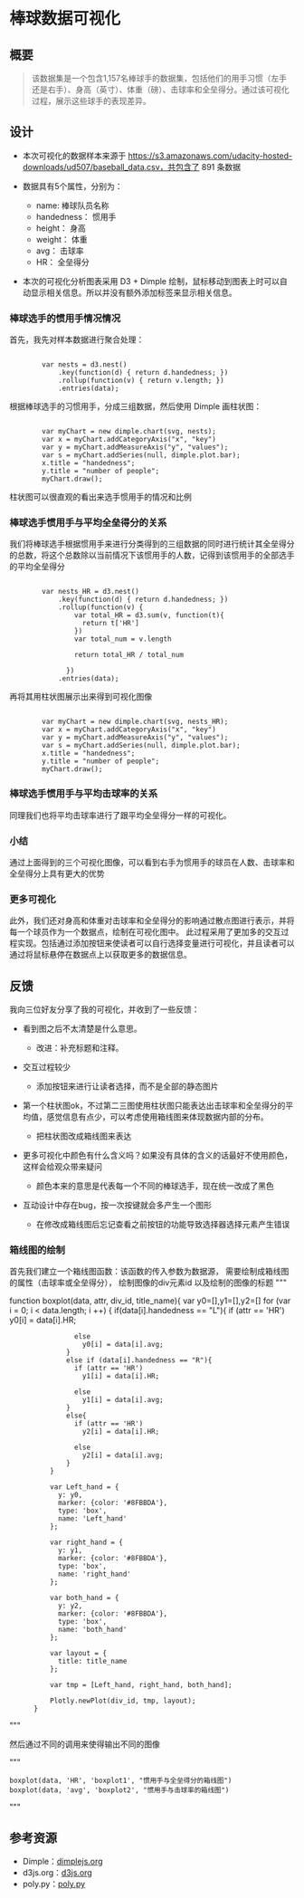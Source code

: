 # 棒球数据可视化

## 概要

>  该数据集是一个包含1,157名棒球手的数据集，包括他们的用手习惯（左手还是右手）、身高（英寸）、体重（磅）、击球率和全垒得分。通过该可视化过程，展示这些球手的表现差异。



## 设计

- 本次可视化的数据样本来源于 https://s3.amazonaws.com/udacity-hosted-downloads/ud507/baseball_data.csv，共包含了 891 条数据

- 数据具有5个属性，分别为：
	- name: 棒球队员名称
	- handedness： 惯用手
	- height： 身高
	- weight： 体重
	- avg： 击球率
	- HR： 全垒得分

- 本次的可视化分析图表采用 D3 + Dimple 绘制，鼠标移动到图表上时可以自动显示相关信息。所以并没有额外添加标签来显示相关信息。

### 棒球选手的惯用手情况情况

首先，我先对样本数据进行聚合处理：

```

		var nests = d3.nest()
            .key(function(d) { return d.handedness; })
            .rollup(function(v) { return v.length; })
            .entries(data);

```

根据棒球选手的习惯用手，分成三组数据，然后使用 Dimple 画柱状图：

```

	  	var myChart = new dimple.chart(svg, nests);
	    var x = myChart.addCategoryAxis("x", "key")
	    var y = myChart.addMeasureAxis("y", "values");
	    var s = myChart.addSeries(null, dimple.plot.bar);
	    x.title = "handedness";
	    y.title = "number of people";
	    myChart.draw();

```


柱状图可以很直观的看出来选手惯用手的情况和比例



### 棒球选手惯用手与平均全垒得分的关系

我们将棒球选手根据惯用手来进行分类得到的三组数据的同时进行统计其全垒得分的总数，将这个总数除以当前情况下该惯用手的人数，记得到该惯用手的全部选手的平均全垒得分

```

  	    var nests_HR = d3.nest()
            .key(function(d) { return d.handedness; })
            .rollup(function(v) { 
                var total_HR = d3.sum(v, function(t){
                  return t['HR']
                })
                var total_num = v.length
                
                return total_HR / total_num

              })
            .entries(data);

```

再将其用柱状图展示出来得到可视化图像


```

	  	var myChart = new dimple.chart(svg, nests_HR);
	    var x = myChart.addCategoryAxis("x", "key")
	    var y = myChart.addMeasureAxis("y", "values");
	    var s = myChart.addSeries(null, dimple.plot.bar);
	    x.title = "handedness";
	    y.title = "number of people";
	    myChart.draw();

```

### 棒球选手惯用手与平均击球率的关系

同理我们也将平均击球率进行了跟平均全垒得分一样的可视化。


### 小结
通过上面得到的三个可视化图像，可以看到右手为惯用手的球员在人数、击球率和全垒得分上具有更大的优势


### 更多可视化
此外，我们还对身高和体重对击球率和全垒得分的影响通过散点图进行表示，并将每一个球员作为一个数据点，绘制在可视化图中。 此过程采用了更加多的交互过程实现。包括通过添加按钮来使读者可以自行选择变量进行可视化，并且读者可以通过将鼠标悬停在数据点上以获取更多的数据信息。

## 反馈

我向三位好友分享了我的可视化，并收到了一些反馈：

- 看到图之后不太清楚是什么意思。

  - 改进：补充标题和注释。

- 交互过程较少

  - 添加按钮来进行让读者选择，而不是全部的静态图片	


- 第一个柱状图ok，不过第二三图使用柱状图只能表达出击球率和全垒得分的平均值，感觉信息有点少，可以考虑使用箱线图来体现数据内部的分布。

	- 把柱状图改成箱线图来表达

- 更多可视化中颜色有什么含义吗？如果没有具体的含义的话最好不使用颜色，这样会给观众带来疑问

	- 颜色本来的意思是代表每一个不同的棒球选手，现在统一改成了黑色

- 互动设计中存在bug，按一次按键就会多产生一个图形

	- 在修改成箱线图后忘记查看之前按钮的功能导致选择器选择元素产生错误


### 箱线图的绘制

首先我们建立一个箱线图函数：该函数的传入参数为数据源， 需要绘制成箱线图的属性（击球率或全垒得分）， 绘制图像的div元素id 以及绘制的图像的标题
"""

function boxplot(data, attr, div_id, title_name){
              var y0=[],y1=[],y2=[]
              for (var i = 0; i < data.length; i ++) 
              {
                  if(data[i].handedness == "L"){
                    if (attr == 'HR')
                      y0[i] = data[i].HR;

                    else
                      y0[i] = data[i].avg;
                  }
                  else if (data[i].handedness == "R"){
                    if (attr == 'HR')
                      y1[i] = data[i].HR;

                    else
                      y1[i] = data[i].avg;
                  }
                  else{
                    if (attr == 'HR')
                      y2[i] = data[i].HR;

                    else
                      y2[i] = data[i].avg;
                  }
              }

              var Left_hand = {
                y: y0,
                marker: {color: '#8FBBDA'},
                type: 'box',
                name: 'Left_hand'
              };

              var right_hand = {
                y: y1,
                marker: {color: '#8FBBDA'},
                type: 'box',
                name: 'right_hand'
              };

              var both_hand = {
                y: y2,
                marker: {color: '#8FBBDA'},
                type: 'box',
                name: 'both_hand'
              };

              var layout = {
                title: title_name
              };

              var tmp = [Left_hand, right_hand, both_hand];

              Plotly.newPlot(div_id, tmp, layout);
          }

"""

然后通过不同的调用来使得输出不同的图像

"""

	boxplot(data, 'HR', 'boxplot1', "惯用手与全垒得分的箱线图") 
	boxplot(data, 'avg', 'boxplot2', "惯用手与击球率的箱线图")

"""

## 参考资源

- Dimple：[dimplejs.org](http://dimplejs.org)
- d3js.org：[d3js.org](https://d3js.org)
- poly.py：[poly.py](https://plot.ly/javascript)